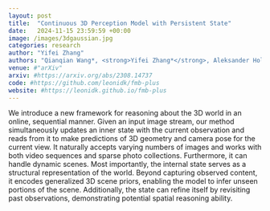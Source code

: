 ```yaml
---
layout: post
title:  "Continuous 3D Perception Model with Persistent State"
date:   2024-11-15 23:59:59 +00:00
image: /images/3dgaussian.jpg
categories: research
author: "Yifei Zhang"
authors: "Qianqian Wang*, <strong>Yifei Zhang*</strong>, Aleksander Holynski, Alexei A Efros, and Angjoo Kanazawa"
venue: #"arXiv"
arxiv: #https://arxiv.org/abs/2308.14737
code: #https://github.com/leonidk/fmb-plus
website: #https://leonidk.github.io/fmb-plus
---
```

We introduce a new framework for reasoning about the 3D world in an online, sequential manner. Given an input image stream, our method simultaneously updates an inner state with the current observation and reads from it to make predictions of 3D geometry and camera pose for the current view. It naturally accepts varying numbers of images and works with both video sequences and sparse photo collections.
Furthermore, it can handle dynamic scenes. Most importantly, the internal state serves as a structural representation of the world.
Beyond capturing observed content, it encodes generalized 3D scene priors, enabling the model to infer unseen portions of the
scene. Additionally, the state can refine itself by revisiting past observations, demonstrating potential spatial reasoning ability.
